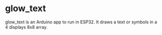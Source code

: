# glow_text
glow_text is an Arduino app to run in ESP32. It draws a text or symbols in a 4 displays 8x8 array.

